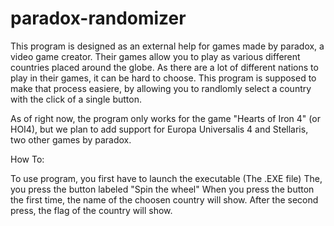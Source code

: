 # paradox-randomizer

This program is designed as an external help for games made by paradox, a video game creator. Their games allow you to play as various different countries placed around the globe. As there are a lot of different nations to play in their games, it can be hard to choose. This program is supposed to make that process easiere, by allowing you to randlomly select a country with the click of a single button. 

As of right now, the program only works for the game "Hearts of Iron 4" (or HOI4), but we plan to add support for Europa Universalis 4 and Stellaris, two other games by paradox. 

How To:

To use program, you first have to launch the executable (The .EXE file)
The, you press the button labeled "Spin the wheel" When you press the button the first time, the name of the choosen country will show. After the second press, the flag of the country will show.
